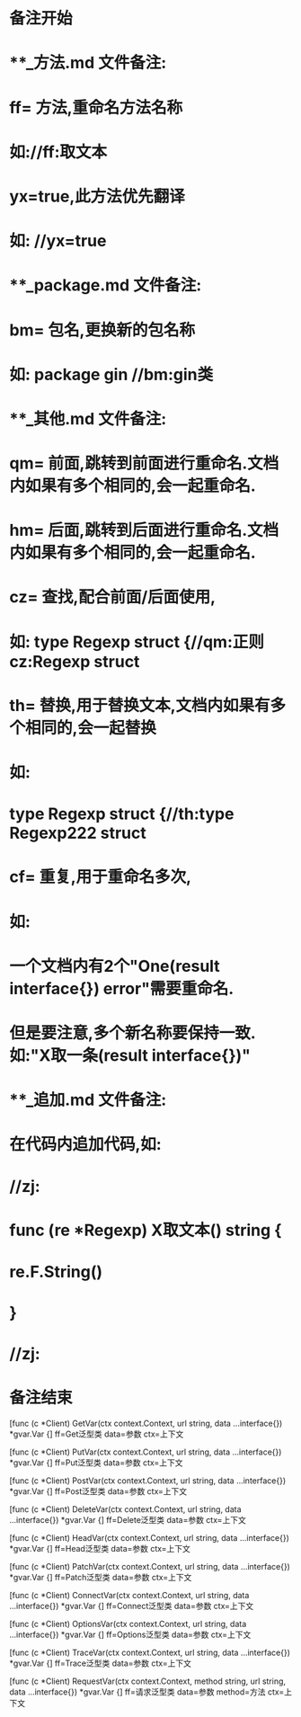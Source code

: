 # 备注开始
# **_方法.md 文件备注:
# ff= 方法,重命名方法名称
# 如://ff:取文本
#
# yx=true,此方法优先翻译
# 如: //yx=true

# **_package.md 文件备注:
# bm= 包名,更换新的包名称 
# 如: package gin //bm:gin类

# **_其他.md 文件备注:
# qm= 前面,跳转到前面进行重命名.文档内如果有多个相同的,会一起重命名.
# hm= 后面,跳转到后面进行重命名.文档内如果有多个相同的,会一起重命名.
# cz= 查找,配合前面/后面使用,
# 如: type Regexp struct {//qm:正则 cz:Regexp struct
#
# th= 替换,用于替换文本,文档内如果有多个相同的,会一起替换
# 如:
# type Regexp struct {//th:type Regexp222 struct
#
# cf= 重复,用于重命名多次,
# 如: 
# 一个文档内有2个"One(result interface{}) error"需要重命名.
# 但是要注意,多个新名称要保持一致. 如:"X取一条(result interface{})"

# **_追加.md 文件备注:
# 在代码内追加代码,如:
# //zj:
# func (re *Regexp) X取文本() string { 
# re.F.String()
# }
# //zj:
# 备注结束

[func (c *Client) GetVar(ctx context.Context, url string, data ...interface{}) *gvar.Var {]
ff=Get泛型类
data=参数
ctx=上下文

[func (c *Client) PutVar(ctx context.Context, url string, data ...interface{}) *gvar.Var {]
ff=Put泛型类
data=参数
ctx=上下文

[func (c *Client) PostVar(ctx context.Context, url string, data ...interface{}) *gvar.Var {]
ff=Post泛型类
data=参数
ctx=上下文

[func (c *Client) DeleteVar(ctx context.Context, url string, data ...interface{}) *gvar.Var {]
ff=Delete泛型类
data=参数
ctx=上下文

[func (c *Client) HeadVar(ctx context.Context, url string, data ...interface{}) *gvar.Var {]
ff=Head泛型类
data=参数
ctx=上下文

[func (c *Client) PatchVar(ctx context.Context, url string, data ...interface{}) *gvar.Var {]
ff=Patch泛型类
data=参数
ctx=上下文

[func (c *Client) ConnectVar(ctx context.Context, url string, data ...interface{}) *gvar.Var {]
ff=Connect泛型类
data=参数
ctx=上下文

[func (c *Client) OptionsVar(ctx context.Context, url string, data ...interface{}) *gvar.Var {]
ff=Options泛型类
data=参数
ctx=上下文

[func (c *Client) TraceVar(ctx context.Context, url string, data ...interface{}) *gvar.Var {]
ff=Trace泛型类
data=参数
ctx=上下文

[func (c *Client) RequestVar(ctx context.Context, method string, url string, data ...interface{}) *gvar.Var {]
ff=请求泛型类
data=参数
method=方法
ctx=上下文
